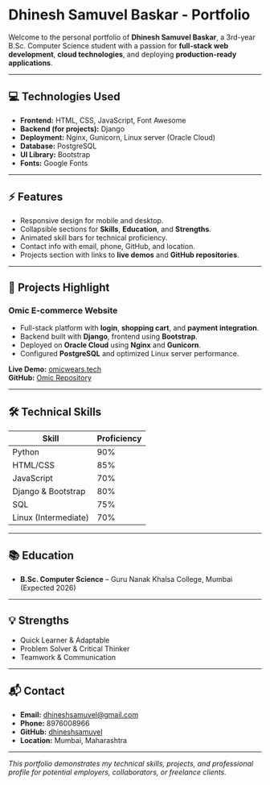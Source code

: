 # Dhinesh Samuvel Baskar - Portfolio

Welcome to the personal portfolio of **Dhinesh Samuvel Baskar**, a 3rd-year B.Sc. Computer Science student with a passion for **full-stack web development**, **cloud technologies**, and deploying **production-ready applications**.

---

## 💻 Technologies Used
- **Frontend:** HTML, CSS, JavaScript, Font Awesome  
- **Backend (for projects):** Django  
- **Deployment:** Nginx, Gunicorn, Linux server (Oracle Cloud)  
- **Database:** PostgreSQL  
- **UI Library:** Bootstrap  
- **Fonts:** Google Fonts  

---

## ⚡ Features
- Responsive design for mobile and desktop.  
- Collapsible sections for **Skills**, **Education**, and **Strengths**.  
- Animated skill bars for technical proficiency.  
- Contact info with email, phone, GitHub, and location.  
- Projects section with links to **live demos** and **GitHub repositories**.

---

## 🎯 Projects Highlight

### Omic E-commerce Website
- Full-stack platform with **login**, **shopping cart**, and **payment integration**.  
- Backend built with **Django**, frontend using **Bootstrap**.  
- Deployed on **Oracle Cloud** using **Nginx** and **Gunicorn**.  
- Configured **PostgreSQL** and optimized Linux server performance.  

**Live Demo:** [omicwears.tech](https://omicwears.tech)  
**GitHub:** [Omic Repository](https://github.com/yourusername/omic)  

---

## 🛠 Technical Skills
| Skill | Proficiency |
|-------|------------|
| Python | 90% |
| HTML/CSS | 85% |
| JavaScript | 70% |
| Django & Bootstrap | 80% |
| SQL | 75% |
| Linux (Intermediate) | 70% |

---

## 📚 Education
- **B.Sc. Computer Science** – Guru Nanak Khalsa College, Mumbai (Expected 2026)

---

## 💡 Strengths
- Quick Learner & Adaptable  
- Problem Solver & Critical Thinker  
- Teamwork & Communication  

---

## 📬 Contact
- **Email:** dhineshsamuvel@gmail.com  
- **Phone:** 8976008966  
- **GitHub:** [dhineshsamuvel](https://github.com/yourusername)  
- **Location:** Mumbai, Maharashtra  

---

*This portfolio demonstrates my technical skills, projects, and professional profile for potential employers, collaborators, or freelance clients.*
